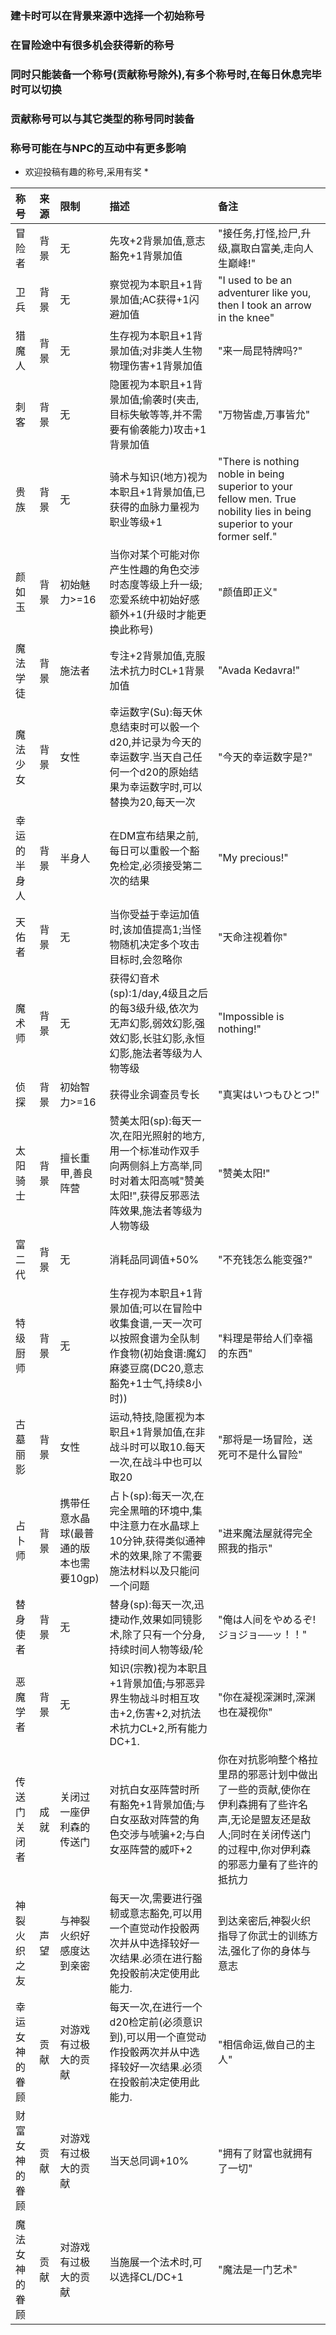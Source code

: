 ### 建卡时可以在背景来源中选择一个初始称号 ###  
### 在冒险途中有很多机会获得新的称号 ###  
### 同时只能装备一个称号(贡献称号除外),有多个称号时,在每日休息完毕时可以切换 ###  
### 贡献称号可以与其它类型的称号同时装备 ### 
### 称号可能在与NPC的互动中有更多影响 ###  

* 欢迎投稿有趣的称号,采用有奖 *

|称号|来源|限制|描述|备注|
|:-|:-|:-|:-|:-|
|冒险者|背景|无|先攻+2背景加值,意志豁免+1背景加值|"接任务,打怪,捡尸,升级,赢取白富美,走向人生巅峰!"|
|卫兵|背景|无|察觉视为本职且+1背景加值;AC获得+1闪避加值|"I used to be an adventurer like you, then I took an arrow in the knee"|
|猎魔人|背景|无|生存视为本职且+1背景加值;对非类人生物物理伤害+1背景加值|"来一局昆特牌吗?"|
|刺客|背景|无|隐匿视为本职且+1背景加值;偷袭时(夹击,目标失敏等等,并不需要有偷袭能力)攻击+1背景加值|"万物皆虚,万事皆允"|
|贵族|背景|无|骑术与知识(地方)视为本职且+1背景加值,已获得的血脉力量视为职业等级+1|"There is nothing noble in being superior to your fellow men. True nobility lies in being superior to your former self."|
|颜如玉|背景|初始魅力>=16|当你对某个可能对你产生性趣的角色交涉时态度等级上升一级;恋爱系统中初始好感额外+1(升级时才能更换此称号)|"颜值即正义"|
|魔法学徒|背景|施法者|专注+2背景加值,克服法术抗力时CL+1背景加值|"Avada Kedavra!"|
|魔法少女|背景|女性|幸运数字(Su):每天休息结束时可以骰一个d20,并记录为今天的幸运数字.当天自己任何一个d20的原始结果为幸运数字时,可以替换为20,每天一次|"今天的幸运数字是?"|
|幸运的半身人|背景|半身人|在DM宣布结果之前,每日可以重骰一个豁免检定,必须接受第二次的结果|"My precious!"|
|天佑者|背景|无|当你受益于幸运加值时,该加值提高1;当怪物随机决定多个攻击目标时,会忽略你|"天命注视着你"|
|魔术师|背景|无|获得幻音术(sp):1/day,4级且之后的每3级升级,依次为无声幻影,弱效幻影,强效幻影,长驻幻影,永恒幻影,施法者等级为人物等级|"Impossible is nothing!"|
|侦探|背景|初始智力>=16|获得业余调查员专长|"真実はいつもひとつ!"|
|太阳骑士|背景|擅长重甲,善良阵营|赞美太阳(sp):每天一次,在阳光照射的地方,用一个标准动作双手向两侧斜上方高举,同时对着太阳高喊"赞美太阳!",获得反邪恶法阵效果,施法者等级为人物等级|"赞美太阳!"|
|富二代|背景|无|消耗品同调值+50%|"不充钱怎么能变强?"|
|特级厨师|背景|无|生存视为本职且+1背景加值;可以在冒险中收集食谱,一天一次可以按照食谱为全队制作食物(初始食谱:魔幻麻婆豆腐(DC20,意志豁免+1士气,持续8小时))|"料理是带给人们幸福的东西"|
|古墓丽影|背景|女性|运动,特技,隐匿视为本职且+1背景加值,在非战斗时可以取10.每天一次,在战斗中也可以取20|"那将是一场冒险，送死可不是什么冒险"|
|占卜师|背景|携带任意水晶球(最普通的版本也需要10gp)|占卜(sp):每天一次,在完全黑暗的环境中,集中注意力在水晶球上10分钟,获得类似通神术的效果,除了不需要施法材料以及只能问一个问题|"进来魔法屋就得完全照我的指示"|
|替身使者|背景|无|替身(sp):每天一次,迅捷动作,效果如同镜影术,除了只有一个分身,持续时间人物等级/轮|"俺は人间をやめるぞ! ジョジョ──ッ！！"|
|恶魔学者|背景|无|知识(宗教)视为本职且+1背景加值;与邪恶异界生物战斗时相互攻击+2,伤害+2,对抗法术抗力CL+2,所有能力DC+1.|"你在凝视深渊时,深渊也在凝视你"|
|传送门关闭者|成就|关闭过一座伊利森的传送门|对抗白女巫阵营时所有豁免+1背景加值;与白女巫敌对阵营的角色交涉与唬骗+2;与白女巫阵营的威吓+2|你在对抗影响整个格拉里昂的邪恶计划中做出了一些的贡献,使你在伊利森拥有了些许名声,无论是盟友还是敌人;同时在关闭传送门的过程中,你对伊利森的邪恶力量有了些许的抵抗力|
|神裂火织之友|声望|与神裂火织好感度达到亲密|每天一次,需要进行强韧或意志豁免,可以用一个直觉动作投骰两次并从中选择较好一次结果.必须在进行豁免投骰前决定使用此能力.|到达亲密后,神裂火织指导了你武士的训练方法,强化了你的身体与意志|
|幸运女神的眷顾|贡献|对游戏有过极大的贡献|每天一次,在进行一个d20检定前(必须意识到),可以用一个直觉动作投骰两次并从中选择较好一次结果.必须在投骰前决定使用此能力.|"相信命运,做自己的主人"|
|财富女神的眷顾|贡献|对游戏有过极大的贡献|当天总同调+10%|"拥有了财富也就拥有了一切"|
|魔法女神的眷顾|贡献|对游戏有过极大的贡献|当施展一个法术时,可以选择CL/DC+1|"魔法是一门艺术"|

